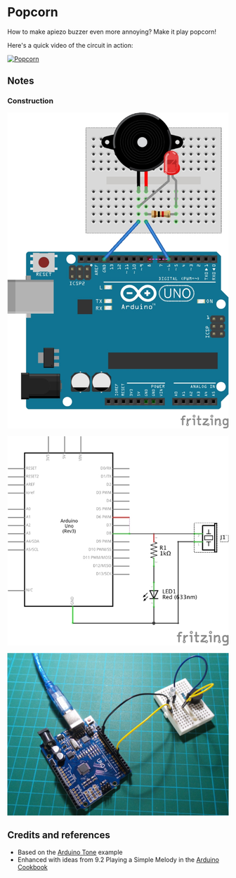 # Popcorn

How to make apiezo buzzer even more annoying? Make it play popcorn!

Here's a quick video of the circuit in action:

[![Popcorn](http://img.youtube.com/vi/ntVrqIyf4y8/0.jpg)](http://www.youtube.com/watch?v=ntVrqIyf4y8)

## Notes

### Construction

![The Breadboard](./assets/Popcorn_bb.jpg?raw=true)

![The Schematic](./assets/Popcorn_schematic.jpg?raw=true)

![The Build](./assets/Popcorn_build.jpg?raw=true)

## Credits and references
* Based on the [Arduino Tone](http://arduino.cc/en/Tutorial/Tone) example
* Enhanced with ideas from 9.2 Playing a Simple Melody in the [Arduino Cookbook](http://www.amazon.com/gp/product/1449313876/ref=as_li_tl?ie=UTF8&camp=1789&creative=390957&creativeASIN=1449313876&linkCode=as2&tag=itsaprli-20&linkId=5F6YF3D5RCEZYXUU)
